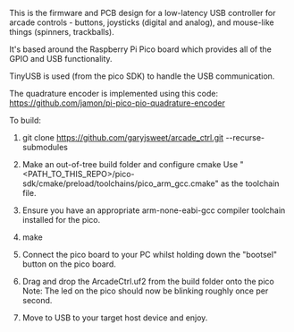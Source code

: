 This is the firmware and PCB design for a low-latency USB controller for arcade controls - buttons, joysticks (digital and analog), and mouse-like things (spinners, trackballs).

It's based around the Raspberry Pi Pico board which provides all of the GPIO and USB functionality.

TinyUSB is used (from the pico SDK) to handle the USB communication.

The quadrature encoder is implemented using this code:
https://github.com/jamon/pi-pico-pio-quadrature-encoder

To build:

1) git clone https://github.com/garyjsweet/arcade_ctrl.git --recurse-submodules

2) Make an out-of-tree build folder and configure cmake
   Use "<PATH_TO_THIS_REPO>/pico-sdk/cmake/preload/toolchains/pico_arm_gcc.cmake" as the toolchain file.

3) Ensure you have an appropriate arm-none-eabi-gcc compiler toolchain installed for the pico.

4) make

5) Connect the pico board to your PC whilst holding down the "bootsel" button on the pico board.

6) Drag and drop the ArcadeCtrl.uf2 from the build folder onto the pico
   Note: The led on the pico should now be blinking roughly once per second.

7) Move to USB to your target host device and enjoy.